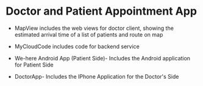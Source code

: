 Doctor and Patient Appointment App
=============

  * MapView includes the web views for doctor client, showing the estimated arrival time of a list of patients and route on map
  
  * MyCloudCode includes code for backend service
  * We-here Android App (Patient Side)- Includes the Android application for Patient Side
  * DoctorApp- Includes the IPhone Application for the Doctor's Side
